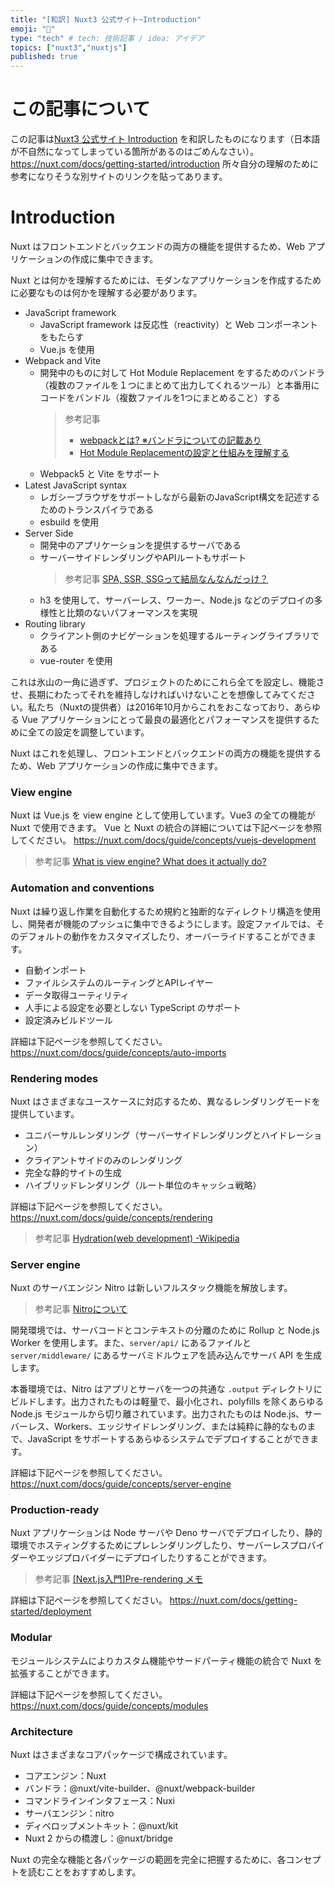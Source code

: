 ```yaml
---
title: "[和訳] Nuxt3 公式サイト~Introduction"
emoji: "🙌"
type: "tech" # tech: 技術記事 / idea: アイデア
topics: ["nuxt3","nuxtjs"]
published: true
---
```


# この記事について
この記事は[Nuxt3 公式サイト Introduction](https://nuxt.com/docs/getting-started/introduction) を和訳したものになります（日本語が不自然になってしまっている箇所があるのはごめんなさい）。
https://nuxt.com/docs/getting-started/introduction
所々自分の理解のために参考になりそうな別サイトのリンクを貼ってあります。


# Introduction
Nuxt はフロントエンドとバックエンドの両方の機能を提供するため、Web アプリケーションの作成に集中できます。

Nuxt とは何かを理解するためには、モダンなアプリケーションを作成するために必要なものは何かを理解する必要があります。
- JavaScript framework
  - JavaScript framework は反応性（reactivity）と Web コンポーネントをもたらす
  - Vue.js を使用
- Webpack and Vite
  - 開発中のものに対して Hot Module Replacement をするためのバンドラ（複数のファイルを１つにまとめて出力してくれるツール）と本番用にコードをバンドル（複数ファイルを1つにまとめること）する
    >  参考記事
    > - [webpackとは? ※バンドラについての記載あり](https://qiita.com/minato-naka/items/0db285f4a3ba5adb6498)
    > - [Hot Module Replacementの設定と仕組みを理解する](https://qiita.com/haradakunihiko/items/40486ec2b6b9aea119bb)
  - Webpack5 と Vite をサポート
- Latest JavaScript syntax
  - レガシーブラウザをサポートしながら最新のJavaScript構文を記述するためのトランスパイラである
  - esbuild を使用
- Server Side
  - 開発中のアプリケーションを提供するサーバである
  - サーバーサイドレンダリングやAPIルートもサポート
    >  参考記事
    >[SPA, SSR, SSGって結局なんなんだっけ？](https://zenn.dev/rinda_1994/articles/e6d8e3150b312d)
  - h3 を使用して、サーバーレス、ワーカー、Node.js などのデプロイの多様性と比類のないパフォーマンスを実現
- Routing library
  - クライアント側のナビゲーションを処理するルーティングライブラリである
  - vue-router を使用

これは氷山の一角に過ぎず、プロジェクトのためにこれら全てを設定し、機能させ、長期にわたってそれを維持しなければいけないことを想像してみてください。私たち（Nuxtの提供者）は2016年10月からこれをおこなっており、あらゆる Vue アプリケーションにとって最良の最適化とパフォーマンスを提供するために全ての設定を調整しています。

Nuxt はこれを処理し、フロントエンドとバックエンドの両方の機能を提供するため、Web アプリケーションの作成に集中できます。

### View engine
Nuxt は Vue.js を view engine として使用しています。Vue3 の全ての機能が Nuxt で使用できます。
Vue と Nuxt の統合の詳細については下記ページを参照してください。
https://nuxt.com/docs/guide/concepts/vuejs-development

>  参考記事
> [What is view engine? What does it actually do?](https://stackoverflow.com/questions/8308485/what-is-view-engine-what-does-it-actually-do)

### Automation and conventions
Nuxt は繰り返し作業を自動化するため規約と独断的なディレクトリ構造を使用し、開発者が機能のプッシュに集中できるようにします。設定ファイルでは、そのデフォルトの動作をカスタマイズしたり、オーバーライドすることができます。
- 自動インポート
- ファイルシステムのルーティングとAPIレイヤー
- データ取得ユーティリティ
- 人手による設定を必要としない TypeScript のサポート
- 設定済みビルドツール

詳細は下記ページを参照してください。
https://nuxt.com/docs/guide/concepts/auto-imports

### Rendering modes
Nuxt はさまざまなユースケースに対応するため、異なるレンダリングモードを提供しています。
- ユニバーサルレンダリング（サーバーサイドレンダリングとハイドレーション）
- クライアントサイドのみのレンダリング
- 完全な静的サイトの生成
- ハイブリッドレンダリング（ルート単位のキャッシュ戦略）

詳細は下記ページを参照してください。
https://nuxt.com/docs/guide/concepts/rendering
>  参考記事
> [Hydration(web development) -Wikipedia]((https://en.wikipedia.org/wiki/Hydration_(web_development)))

### Server engine
Nuxt のサーバエンジン Nitro は新しいフルスタック機能を解放します。
>  参考記事
> [Nitroについて](https://nitro.unjs.io/)

開発環境では、サーバコードとコンテキストの分離のために Rollup と Node.js Worker を使用します。また、`server/api/` にあるファイルと `server/middleware/` にあるサーバミドルウェアを読み込んでサーバ API を生成します。

本番環境では、Nitro はアプリとサーバを一つの共通な `.output` ディレクトリにビルドします。出力されたものは軽量で、最小化され、polyfills を除くあらゆる Node.js モジュールから切り離されています。出力されたものは Node.js、サーバーレス、Workers、エッジサイドレンダリング、または純粋に静的なものまで、JavaScript をサポートするあらゆるシステムでデプロイすることができます。

詳細は下記ページを参照してください。
https://nuxt.com/docs/guide/concepts/server-engine

### Production-ready
Nuxt アプリケーションは Node サーバや Deno サーバでデプロイしたり、静的環境でホスティングするためにプレレンダリングしたり、サーバーレスプロバイダーやエッジプロバイダーにデプロイしたりすることができます。
>  参考記事
> [[Next.js入門]Pre-rendering メモ](https://zenn.dev/tsucchiiinoko/articles/7f7e4da3f4f379)

詳細は下記ページを参照してください。
https://nuxt.com/docs/getting-started/deployment

### Modular
モジュールシステムによりカスタム機能やサードパーティ機能の統合で Nuxt を拡張することができます。

詳細は下記ページを参照してください。
https://nuxt.com/docs/guide/concepts/modules

### Architecture
Nuxt はさまざまなコアパッケージで構成されています。
- コアエンジン：Nuxt
- バンドラ：@nuxt/vite-builder、@nuxt/webpack-builder
- コマンドラインインタフェース：Nuxi
- サーバエンジン：nitro
- ディベロップメントキット：@nuxt/kit
- Nuxt 2 からの橋渡し：@nuxt/bridge

Nuxt の完全な機能と各パッケージの範囲を完全に把握するために、各コンセプトを読むことをおすすめします。